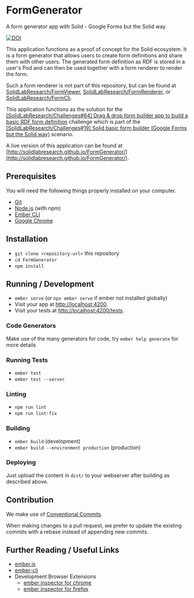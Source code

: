 # FormGenerator

A form generator app with Solid - Google Forms but the Solid way.

[![DOI](https://zenodo.org/badge/527624255.svg)](https://zenodo.org/doi/10.5281/zenodo.10285191)

This application functions as a proof of concept for the Solid ecosystem. It is a form generator that allows users to
create form definitions and share them with other users. The generated form definition as RDF is stored in a user's Pod
and can then be used together with a form renderer to render the form.

Such a form renderer is not part of this repository, but can be found
at [SolidLabResearch/FormViewer](https://github.com/SolidLabResearch/FormViewer), [SolidLabResearch/FormRenderer](https://github.com/SolidLabResearch/FormRenderer), or [SolidLabResearch/FormCli](https://github.com/SolidLabResearch/FormCli).

This application functions as the solution for
the [[SolidLabResearch/Challenges#64] Drag & drop form builder app to build a basic RDF form definition](https://github.com/SolidLabResearch/Challenges/issues/64)
challenge which is part of
the [[SolidLabResearch/Challenges#19] Solid basic form builder (Google Forms but the Solid way)](https://github.com/SolidLabResearch/Challenges/issues/19)
scenario.

A live version of this application can be found at [http://solidlabresearch.github.io/FormGenerator/](http://solidlabresearch.github.io/FormGenerator/).

## Prerequisites

You will need the following things properly installed on your computer.

* [Git](https://git-scm.com/)
* [Node.js](https://nodejs.org/) (with npm)
* [Ember CLI](https://cli.emberjs.com/release/)
* [Google Chrome](https://google.com/chrome/)

## Installation

* `git clone <repository-url>` this repository
* `cd FormGenerator`
* `npm install`

## Running / Development

* `ember serve` (or `npx ember serve` if ember not installed globally)
* Visit your app at [http://localhost:4200](http://localhost:4200).
* Visit your tests at [http://localhost:4200/tests](http://localhost:4200/tests).

### Code Generators

Make use of the many generators for code, try `ember help generate` for more details

### Running Tests

* `ember test`
* `ember test --server`

### Linting

* `npm run lint`
* `npm run lint:fix`

### Building

* `ember build` (development)
* `ember build --environment production` (production)

### Deploying

Just upload the content in `dist/` to your webserver after building as described above.

## Contribution

We make use of [Conventional Commits](https://www.conventionalcommits.org/en/v1.0.0/).

When making changes to a pull request, we prefer to update the existing commits with a rebase instead of appending new
commits.

## Further Reading / Useful Links

* [ember.js](https://emberjs.com/)
* [ember-cli](https://cli.emberjs.com/release/)
* Development Browser Extensions
  * [ember inspector for chrome](https://chrome.google.com/webstore/detail/ember-inspector/bmdblncegkenkacieihfhpjfppoconhi)
  * [ember inspector for firefox](https://addons.mozilla.org/en-US/firefox/addon/ember-inspector/)
